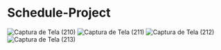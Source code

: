 # Schedule-Project
![Captura de Tela (210)](https://user-images.githubusercontent.com/79578694/115326818-49afed80-a164-11eb-9203-abde2ac6e4a7.png)
![Captura de Tela (211)](https://user-images.githubusercontent.com/79578694/115326825-4a488400-a164-11eb-89ae-30fd6891507b.png)
![Captura de Tela (212)](https://user-images.githubusercontent.com/79578694/115326808-46b4fd00-a164-11eb-899c-183f0e81708b.png)
![Captura de Tela (213)](https://user-images.githubusercontent.com/79578694/115326816-49175700-a164-11eb-9b35-913079c77bbf.png)


